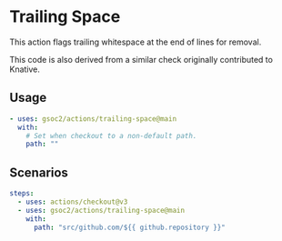 # Trailing Space

This action flags trailing whitespace at the end of lines for removal.

This code is also derived from a similar check originally contributed to
Knative.

## Usage

```yaml
- uses: gsoc2/actions/trailing-space@main
  with:
    # Set when checkout to a non-default path.
    path: ""
```

## Scenarios

```yaml
steps:
  - uses: actions/checkout@v3
  - uses: gsoc2/actions/trailing-space@main
    with:
      path: "src/github.com/${{ github.repository }}"
```
